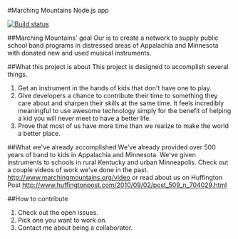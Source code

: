 #Marching Mountains Node.js app

[![Build status](https://travis-ci.org/IanFelton/MarchingMountains.Node.svg?style=flat-square&branch=master)](https://travis-ci.org/IanFelton/MarchingMountains.Node.svg)

##Marching Mountains' goal 
Our is to create a network to supply public school band programs in distressed areas of Appalachia and Minnesota with donated new and used musical instruments.

##What this project is about
This project is designed to accomplish several things.
  1. Get an instrument in the hands of kids that don't have one to play.
  2. Give developers a chance to contribute their time to something they care about and sharpen their skills at the same time. It feels incredibly meaningful to use awesome technology simply for the benefit of helping a kid you will never meet to have a better life.
  3. Prove that most of us have more time than we realize to make the world a better place.

##What we've already accomplished
We've already provided over 500 years of band to kids in Appalachia and Minnesota. We've given instruments to schools in rural Kentucky and urban Minneapolis. Check out a couple videos of work we've done in the past. http://www.marchingmountains.org/video or read about us on Huffington Post http://www.huffingtonpost.com/2010/09/02/post_509_n_704029.html

##How to contribute
  1. Check out the open issues.
  2. Pick one you want to work on.
  3. Contact me about being a collaborator.